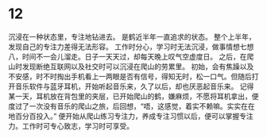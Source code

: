 # 12
沉浸在一种状态里，专注地钻进去。
是鹤近半年一直追求的状态。
整个上半年，发现自己的专注力差得无法形容。
工作时分心，学习时无法沉浸，做事情想七想八，时间不一会儿溜走。日子一天天过，却每天晚上叹气空虚度日。
之后，在爬山时发现断绝互联网以及社交时可以沉浸在爬山的劳累里。
初始，会有焦躁以及不安感，时不时掏出手机看上一两眼是否有信号，得知无时，松一口气。但随后打开音乐软件与蓝牙耳机，开始听起音乐来，久了以后，却也厌恶起音乐来。
记得某一天，耳机放在背包里的夹层，已开始爬山的鹤，嫌麻烦，不愿将耳机拿出，便度过了一次没有音乐的爬山之旅，后回想，“唔，这感觉，着实不赖嘛。实实在在地百分百投入。”
便开始从爬山练习专注力，养成专注习惯以后，便可以掌握专注力。工作时可专心致志，学习时可享受。

